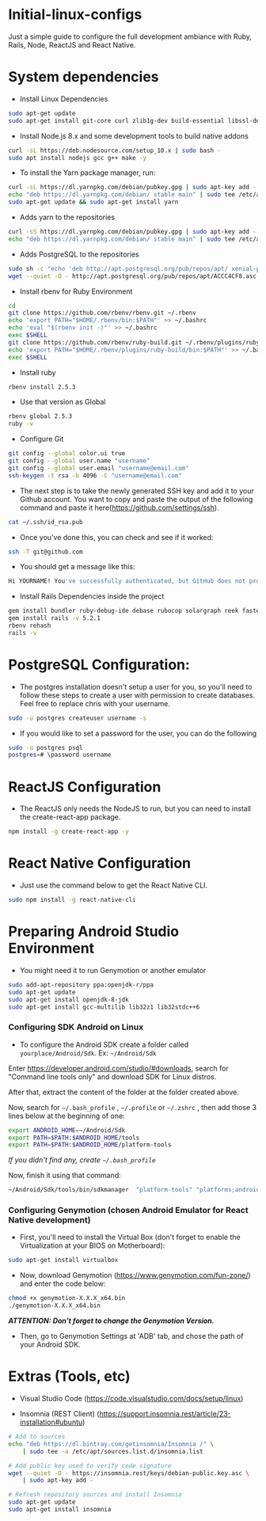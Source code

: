 # Initial-linux-configs
Just a simple guide to configure the full development ambiance with Ruby, Rails, Node, ReactJS and React Native.

# System dependencies

- Install Linux Dependencies 

```bash
sudo apt-get update
sudo apt-get install git-core curl zlib1g-dev build-essential libssl-dev libreadline-dev libyaml-dev libsqlite3-dev sqlite3 libxml2-dev libxslt1-dev libcurl4-openssl-dev software-properties-common libffi-dev nodejs yarn postgresql-common postgresql-9.5 libpq-dev
```
- Install Node.js 8.x and some development tools to build native addons
  
```bash
curl -sL https://deb.nodesource.com/setup_10.x | sudo bash -
sudo apt install nodejs gcc g++ make -y
```

- To install the Yarn package manager, run:
```bash
curl -sL https://dl.yarnpkg.com/debian/pubkey.gpg | sudo apt-key add -
echo "deb https://dl.yarnpkg.com/debian/ stable main" | sudo tee /etc/apt/sources.list.d/yarn.list
sudo apt-get update && sudo apt-get install yarn
```

- Adds yarn to the repositories

```bash
curl -sS https://dl.yarnpkg.com/debian/pubkey.gpg | sudo apt-key add -
echo "deb https://dl.yarnpkg.com/debian/ stable main" | sudo tee /etc/apt/sources.list.d/yarn.list
```

- Adds PostgreSQL to the repositories

```bash
sudo sh -c "echo 'deb http://apt.postgresql.org/pub/repos/apt/ xenial-pgdg main' > /etc/apt/sources.list.d/pgdg.list"
wget --quiet -O - http://apt.postgresql.org/pub/repos/apt/ACCC4CF8.asc | sudo apt-key add -
```

- Install rbenv for Ruby Environment

```bash
cd
git clone https://github.com/rbenv/rbenv.git ~/.rbenv
echo 'export PATH="$HOME/.rbenv/bin:$PATH"' >> ~/.bashrc
echo 'eval "$(rbenv init -)"' >> ~/.bashrc
exec $SHELL
git clone https://github.com/rbenv/ruby-build.git ~/.rbenv/plugins/ruby-build
echo 'export PATH="$HOME/.rbenv/plugins/ruby-build/bin:$PATH"' >> ~/.bashrc
exec $SHELL
```

- Install ruby

```bash
rbenv install 2.5.3
```

- Use that version as Global

```bash
rbenv global 2.5.3
ruby -v
```

- Configure Git

```bash
git config --global color.ui true
git config --global user.name "username"
git config --global user.email "username@email.com"
ssh-keygen -t rsa -b 4096 -C "username@email.com"
```

- The next step is to take the newly generated SSH key and add it to your Github account. You want to copy and paste the output of the following command and paste it here(https://github.com/settings/ssh).

```bash
cat ~/.ssh/id_rsa.pub
```

- Once you've done this, you can check and see if it worked:

```bash
ssh -T git@github.com
```

- You should get a message like this:

```bash
Hi YOURNAME! You've successfully authenticated, but GitHub does not provide shell access.
```

- Install Rails Dependencies inside the project

```bash
gem install bundler ruby-debug-ide debase rubocop solargraph reek fasterer
gem install rails -v 5.2.1
rbenv rehash
rails -v
```

# PostgreSQL Configuration:

- The postgres installation doesn't setup a user for you, so you'll need to follow these steps to create a user with permission to create databases. Feel free to replace chris with your username.

```bash
sudo -u postgres createuser username -s
```

- If you would like to set a password for the user, you can do the following

```bash
sudo -u postgres psql
postgres=# \password username
```

# ReactJS Configuration

- The ReactJS only needs the NodeJS to run, but you can need to install the create-react-app package.

```bash
npm install -g create-react-app -y
```

# React Native Configuration

- Just use the command below to get the React Native CLI.

```bash
sudo npm install -g react-native-cli
```

# Preparing Android Studio Environment 

- You might need it to run Genymotion or another emulator

```bash
sudo add-apt-repository ppa:openjdk-r/ppa
sudo apt-get update
sudo apt-get install openjdk-8-jdk
sudo apt-get install gcc-multilib lib32z1 lib32stdc++6
```

### Configuring SDK Android on Linux

 - To configure the Android SDK create a folder called `yourplace/Android/Sdk`. Ex: `~/Android/Sdk`

Enter https://developer.android.com/studio/#downloads, search for "Command line tools only" and download SDK for Linux distros. 

After that, extract the content of the folder at the folder created above.

Now, search for `~/.bash_profile` , `~/.profile` or `~/.zshrc` , then add those 3 lines below at the beginning of one:

```sh
export ANDROID_HOME=~/Android/Sdk
export PATH=$PATH:$ANDROID_HOME/tools
export PATH=$PATH:$ANDROID_HOME/platform-tools
```
*If you didn't find any, create `~/.bash_profile`*

Now, finish it using that command:

```sh
~/Android/Sdk/tools/bin/sdkmanager  "platform-tools" "platforms;android-27" "build-tools;27.0.3" 
```

### Configuring Genymotion (chosen Android Emulator for React Native development)

- First, you'll need to install the Virtual Box (don't forget to enable the Virtualization at your BIOS on Motherboard):

```bash
sudo apt-get install virtualbox
```
- Now, download Genymotion (https://www.genymotion.com/fun-zone/) and enter the code below:

```bash
chmod +x genymotion-X.X.X_x64.bin
./genymotion-X.X.X_x64.bin
```

***ATTENTION: Don't forget to change the Genymotion Version.***

 - Then, go to Genymotion Settings at 'ADB' tab, and chose the path of your Android SDK.
 
# Extras (Tools, etc) 

- Visual Studio Code (https://code.visualstudio.com/docs/setup/linux)

- Insomnia (REST Client) (https://support.insomnia.rest/article/23-installation#ubuntu)

```bash
# Add to sources
echo "deb https://dl.bintray.com/getinsomnia/Insomnia /" \
    | sudo tee -a /etc/apt/sources.list.d/insomnia.list

# Add public key used to verify code signature
wget --quiet -O - https://insomnia.rest/keys/debian-public.key.asc \
    | sudo apt-key add -

# Refresh repository sources and install Insomnia
sudo apt-get update
sudo apt-get install insomnia
```



